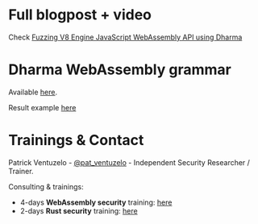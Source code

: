# Full blogpost + video

Check [Fuzzing V8 Engine JavaScript WebAssembly API using Dharma](https://academy.fuzzinglabs.com/fuzzing-v8-engine-javascript-webassembly-api-using-dharma)

# Dharma WebAssembly grammar

Available [here](dharma/wasm.dg).

Result example [here](example_wasm_api.js)

# Trainings & Contact

Patrick Ventuzelo - [@pat_ventuzelo](https://twitter.com/pat_ventuzelo) - Independent Security Researcher / Trainer.

Consulting & trainings:
* 4-days **WebAssembly security** training: [here](https://fuzzinglabs.com/trainings/)
* 2-days **Rust security** training: [here](https://fuzzinglabs.com/rust-security-training/)

